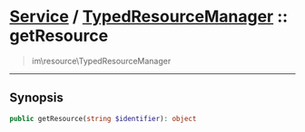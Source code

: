 # [Service](resource.md) / [TypedResourceManager](resource-TypedResourceManager.md) :: getResource
 > im\resource\TypedResourceManager
____

## Synopsis
```php
public getResource(string $identifier): object
```

